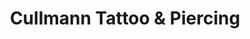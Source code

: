 ---
title: "Cullmann Tattoo & Piercing"
url: /nuernberg/cullmann-tattoo-und-piercing/
shop: Tattoo
---